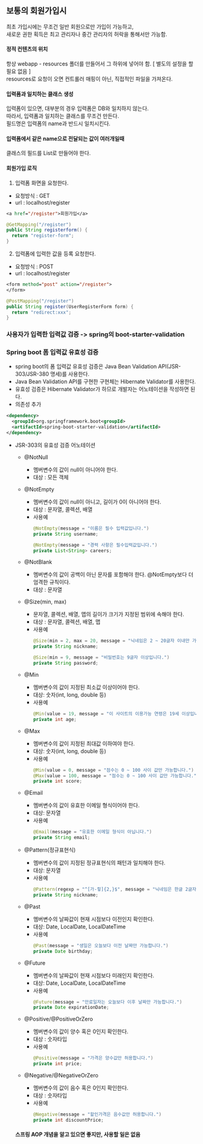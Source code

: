 보통의 회원가입시 
-----------------------
최초 가입시에는 무조건 일반 회원으로만 가입이 가능하고,   
새로운 권한 획득은 최고 관리자나 중간 관리자의 허락을 통해서만 가능함.

#### 정적 컨텐츠의 위치
항상 webapp - resources 폴더를 만들어서 그 하위에 넣어야 함. [ 별도의 설정을 할 필요 없음 ]   
resources로 요청이 오면 컨트롤러 매핑이 아닌, 직접적인 파일을 가져온다. 

#### 입력폼과 일치하는 클래스 생성
입력폼이 있으면, 대부분의 경우 입력폼은 DB와 일치하지 않는다.   
따라서, 입력폼과 일치하는 클래스를 무조건 만든다.   
필드명은 입력폼의 name과 반드시 일치시킨다.

#### 입력폼에서 같은 name으로 전달되는 값이 여러개일때
클래스의 필드를 List로 만들어야 한다.

#### 회원가입 로직
1. 입력폼 화면을 요청한다.
  - 요청방식 : GET
  - url : localhost/register
  ```jsp
  <a href="/register">회원가입</a>
  ```
  ```java
  @GetMapping("/register")
  public String registerform() {
    return "register-form";
  }
  ```  
2. 입력폼에 입력한 값을 등록 요청한다.
  - 요청방식 : POST
  - url : localhost/register
  ```jsp
  <form method="post" action="/register">
  </form>
  ```
  ```java
  @PostMapping("/register")
  public String register(UserRegisterForm form) {
    return "redirect:xxx";
  }
  ```

### 사용자가 입력한 입력값 검증 -> spring의 boot-starter-validation 

### Spring boot 폼 입력값 유효성 검증
- spring boot의 폼 입력값 유효성 검증은 Java Bean Validation API(JSR-303/JSR-380 명세)를 사용한다.
- Java Bean Validation API를 구현한 구현체는 Hibernate Validator를 사용한다.
- 유효성 검증은 Hibernate Validator가 하므로 개발자는 어노테이션을 작성하면 된다.
- 의존성 추가
```xml
<dependency>
  <groupId>org.springframework.boot<groupId>
  <artifactId>spring-boot-starter-validation</artifactId>
</dependency>
```

- JSR-303의 유효성 검증 어노테이션
  + @NotNull
    * 멤버변수의 값이 null이 아니어야 한다.
    * 대상 : 모든 객체
  + @NotEmpty
    * 멤버변수의 값이 null이 아니고, 길이가 0이 아니어야 한다.
    * 대상 : 문자열, 콜렉션, 배열
    * 사용예
        ```java
        @NotEmpty(message = "이름은 필수 입력값입니다.")
        private String username;
        
        @NotEmpty(message = "경력 사항은 필수입력값입니다.")
        private List<String> careers;
        ```
  + @NotBlank
      * 멤버변수의 값이 공백이 아닌 문자를 포함해야 한다. @NotEmpty보다 더 엄격한 규칙이다.
      * 대상 : 문자열
  + @Size(min, max)
      * 문자열, 콜렉션, 배열, 맵의 길이가 크기가 지정된 범위에 속해야 한다.
      * 대상 : 문자열, 콜렉션, 배열, 맵
      * 사용예
         ```java
         @Size(min = 2, max = 20, message = "닉네임은 2 ~ 20글자 이내만 가능합니다.")
         private String nickname;
         
         @Size(min = 9, message = "비밀번호는 9글자 이상입니다.")
         private String password;
          ```
  + @Min
      * 멤버변수의 값이 지정된 최소값 이상이어야 한다.
      * 대상: 숫자(int, long, double 등)
      * 사용예
          ```java
          @Min(value = 19, message = "이 사이트의 이용가능 연령은 19세 이상입니다.")
          private int age;
          ```
  + @Max
      * 멤버변수의 값이 지정된 최대값 이하여야 한다.
      * 대상: 숫자(int, long, double 등)
      * 사용예
          ```java
          @Min(value = 0, message = "점수는 0 ~ 100 사이 값만 가능합니다.")
          @Max(value = 100, message = "점수는 0 ~ 100 사이 값만 가능합니다.")
          private int score;
          ```
  + @Email
      * 멤버변수의 값이 유효한 이메일 형식이어야 한다.
      * 대상: 문자열
      * 사용예
          ```java
          @Email(message = "유효한 이메일 형식이 아닙니다.")
          private String email;
          ```

  + @Pattern(정규표현식)
      * 멤버변수의 값이 지정된 정규표현식의 패턴과 일치해야 한다.
      * 대상: 문자열
      * 사용예
          ```java
          @Pattern(regexp = "^[가-힣]{2,}$", message = "닉네임은 한글 2글자 이상입니다.")
          private String nickname;
          ```
  + @Past
      * 멤버변수의 날짜값이 현재 시점보다 이전인지 확인한다.
      * 대상: Date, LocalDate, LocalDateTime
      * 사용예
          ```java
          @Past(message = "생일은 오늘보다 이전 날짜만 가능합니다.")
          private Date birthday;
          ```
  + @Future
      * 멤버변수의 날짜값이 현재 시점보다 미래인지 확인한다.
      * 대상: Date, LocalDate, LocalDateTime
      * 사용예
          ```java
          @Future(message = "만료일자는 오늘보다 이후 날짜만 가능합니다.")
          private Date expirationDate;
          ```
  + @Positive/@PositiveOrZero
      * 멤버변수의 값이 양수 혹은 0인지 확인한다.
      * 대상 : 숫자타입
      * 사용예
          ```java
          @Positive(message = "가격은 양수값만 허용합니다.")
          private int price;
          ```
  + @Negative/@NegativeOrZero
      * 멤버변수의 값이 음수 혹은 0인지 확인한다.
      * 대상 : 숫자타입
      * 사용예
          ```java
          @Negative(message = "할인가격은 음수값만 허용합니다.")
          private int discountPrice;
          ```

  #### 스프링 AOP 개념을 알고 있으면 좋지만, 사용할 일은 없음
